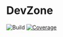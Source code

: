 # DevZone

![Build](https://github.com/sivaprasadreddy/devzone/workflows/Build/badge.svg)
[![Coverage](https://sonarcloud.io/api/project_badges/measure?project=sivaprasadreddy_devzone&metric=coverage)](https://sonarcloud.io/dashboard?id=sivaprasadreddy_devzone)
